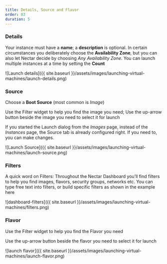 ```yaml
---
title: Details, Source and Flavor
order: 03
duration: 5
---
```


### Details

Your instance must have a **name**; a **description** is optional. In certain circumstances you deliberately choose the **Availability Zone**, but you can also let Nectar decide by choosing *Any Availability Zone*. You can launch multiple instances at a time by setting the **Count**

![Launch details]({{ site.baseurl }}/assets/images/launching-virtual-machines/launch-details.png)

### Source

Choose a **Boot Source** (most common is *Image*)

Use the Filter widget to help you find the image you need; Use the up-arrow button beside the image you need to select it for launch

If you started the Launch dialog from the *Images* page, instead of the *Instances* page, the Source tab is already configured right. If you need to, you can make changes.

![Launch Source]({{ site.baseurl }}/assets/images/launching-virtual-machines/launch-source.png)

### Filters

A quick word on Filters: Throughout the Nectar Dashboard you’ll find filters to help you find images, flavors, security groups, networks etc. You can type free text into filters, or build specific filters as shown in the example here

![dashboard-filters]({{ site.baseurl }}/assets/images/launching-virtual-machines/filters.png)

### Flavor

Use the Filter widget to help you find the Flavor you need

Use the up-arrow button beside the flavor you need to select it for launch

![launch flavor]({{ site.baseurl }}/assets/images/launching-virtual-machines/launch-flavor.png)
